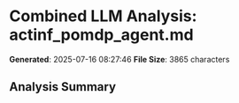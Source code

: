 # Combined LLM Analysis: actinf_pomdp_agent.md

**Generated**: 2025-07-16 08:27:46
**File Size**: 3865 characters

## Analysis Summary

